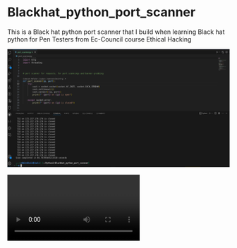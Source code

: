 # Blackhat_python_port_scanner
This is a Black hat python port scanner that I build when learning Black hat python for Pen Testers from Ec-Council course
  Ethical Hacking



![  Portscanner sample](/portscanner.png)

![port scanner video](/port_scanner.mkv)
